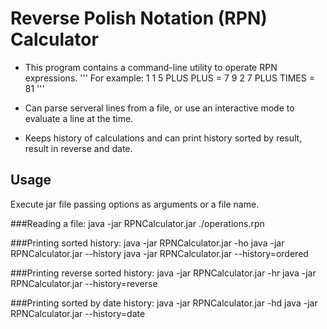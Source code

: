 Reverse Polish Notation (RPN) Calculator
========================================

* This program contains a command-line utility to operate RPN expressions.
  '''
  For example:
        1 1 5 PLUS PLUS =  7
        9 2 7 PLUS TIMES = 81
  '''

* Can parse serveral lines from a file, or use an interactive mode to 
    evaluate a line at the time.

* Keeps history of calculations and can print history sorted by result, 
    result in reverse and date.

Usage
-----
Execute jar file passing options as arguments or a file name.

###Reading a file:
    java -jar RPNCalculator.jar ./operations.rpn

###Printing sorted history:
    java -jar RPNCalculator.jar -ho
    java -jar RPNCalculator.jar --history
    java -jar RPNCalculator.jar --history=ordered

###Printing reverse sorted history:
    java -jar RPNCalculator.jar -hr
    java -jar RPNCalculator.jar --history=reverse

###Printing sorted by date history:
    java -jar RPNCalculator.jar -hd
    java -jar RPNCalculator.jar --history=date


